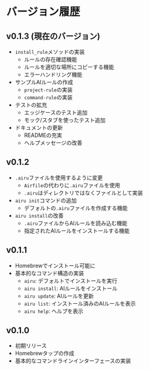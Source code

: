 # バージョン履歴

## v0.1.3 (現在のバージョン)
- `install_rule`メソッドの実装
  - ルールの存在確認機能
  - ルールを適切な場所にコピーする機能
  - エラーハンドリング機能
- サンプルAIルールの作成
  - `project-rule`の実装
  - `command-rule`の実装
- テストの拡充
  - エッジケースのテスト追加
  - モック/スタブを使ったテスト追加
- ドキュメントの更新
  - READMEの充実
  - ヘルプメッセージの改善

## v0.1.2
- `.airu`ファイルを使用するように変更
  - `Airfile`の代わりに`.airu`ファイルを使用
  - `.airu`はディレクトリではなくファイルとして実装
- `airu init`コマンドの追加
  - デフォルトの`.airu`ファイルを作成する機能
- `airu install`の改善
  - `.airu`ファイルからAIルールを読み込む機能
  - 指定されたAIルールをインストールする機能

## v0.1.1
- Homebrewでインストール可能に
- 基本的なコマンド構造の実装
  - `airu`: デフォルトでインストールを実行
  - `airu install`: AIルールをインストール
  - `airu update`: AIルールを更新
  - `airu list`: インストール済みのAIルールを表示
  - `airu help`: ヘルプを表示

## v0.1.0
- 初期リリース
- Homebrewタップの作成
- 基本的なコマンドラインインターフェースの実装
